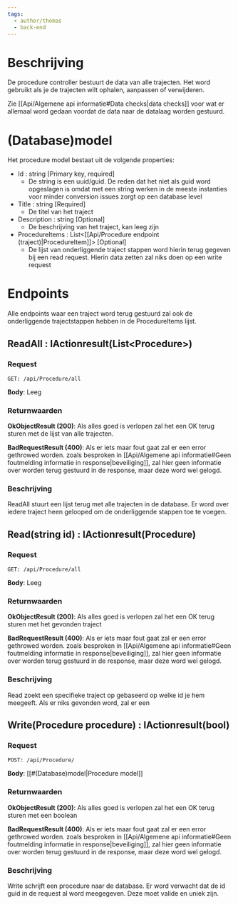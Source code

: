 ```yaml
---
tags:
  - author/thomas
  - back-end
---
```

# Beschrijving
De procedure controller bestuurt de data van alle trajecten. Het word gebruikt als je de trajecten wilt ophalen, aanpassen of verwijderen.

Zie [[Api/Algemene api informatie#Data checks|data checks]] voor wat er allemaal word gedaan voordat de data naar de datalaag worden gestuurd.

# (Database)model
Het procedure model bestaat uit de volgende properties:
- Id : string \[Primary key, required]
	- De string is een uuid/guid. De reden dat het niet als guid word opgeslagen is omdat met een string werken in de meeste instanties voor minder conversion issues zorgt op een database level
- Title : string \[Required]
	- De titel van het traject
- Description : string \[Optional]
	- De beschrijving van het traject, kan leeg zijn
- ProcedureItems : List\<[[Api/Procedure endpoint (traject)|ProcedureItem]]> \[Optional]
	- De lijst van onderliggende traject stappen word hierin terug gegeven bij een read request. Hierin data zetten zal niks doen op een write request

# Endpoints
Alle endpoints waar een traject word terug gestuurd zal ook de onderliggende trajectstappen hebben in de ProcedureItems lijst.

## ReadAll : IActionresult\(List\<Procedure>)
### Request
```
GET: /api/Procedure/all
```
**Body**: Leeg
### Returnwaarden 
**OkObjectResult (200)**: Als alles goed is verlopen zal het een OK terug sturen met de lijst van alle trajecten.

**BadRequestResult (400)**: Als er iets maar fout gaat zal er een error gethrowed worden. zoals besproken in [[Api/Algemene api informatie#Geen foutmelding informatie in response|beveiliging]], zal hier geen informatie over worden terug gestuurd in de response, maar deze word wel gelogd.

### Beschrijving
ReadAll stuurt een lijst terug met alle trajecten in de database. Er word over iedere traject heen gelooped om de onderliggende stappen toe te voegen.

## Read(string id) : IActionresult\(Procedure)
### Request
```
GET: /api/Procedure/all
```
**Body**: Leeg
### Returnwaarden 
**OkObjectResult (200)**: Als alles goed is verlopen zal het een OK terug sturen met het gevonden traject

**BadRequestResult (400)**: Als er iets maar fout gaat zal er een error gethrowed worden. zoals besproken in [[Api/Algemene api informatie#Geen foutmelding informatie in response|beveiliging]], zal hier geen informatie over worden terug gestuurd in de response, maar deze word wel gelogd.

### Beschrijving
Read zoekt een specifieke traject op gebaseerd op welke id je hem meegeeft. Als er niks gevonden word, zal er een

## Write(Procedure procedure) : IActionresult\(bool)
### Request
```
POST: /api/Procedure/
```
**Body**: [[#(Database)model|Procedure model]]
### Returnwaarden 
**OkObjectResult (200)**: Als alles goed is verlopen zal het een OK terug sturen met een boolean

**BadRequestResult (400)**: Als er iets maar fout gaat zal er een error gethrowed worden. zoals besproken in [[Api/Algemene api informatie#Geen foutmelding informatie in response|beveiliging]], zal hier geen informatie over worden terug gestuurd in de response, maar deze word wel gelogd.

### Beschrijving
Write schrijft een procedure naar de database. Er word verwacht dat de id guid in de request al word meegegeven. Deze moet valide en uniek zijn.


